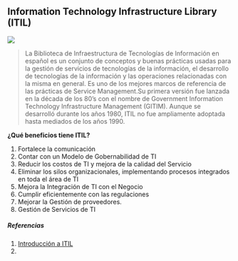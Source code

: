 ## Information Technology Infrastructure Library  (ITIL)
![](https://www.servicetonic.com/wp-content/uploads/2020/10/itil-service-lifecycle-600x280.jpg)

>La Biblioteca de Infraestructura de Tecnologías de Información en español es un conjunto de conceptos y buenas prácticas usadas para la gestión de servicios de tecnologías de la información, el desarrollo de tecnologías de la información y las operaciones relacionadas con la misma en general.
>Es uno de los mejores marcos  de referencia de  las  prácticas de Service Management.Su primera versión fue lanzada en la década de los 80’s con el nombre de Government Information Technology Infrastructure Management (GITIM).
> Aunque se desarrolló durante los años 1980, ITIL no fue ampliamente adoptada hasta mediados de los años 1990.


**¿Qué beneficios tiene ITIL?**
1. Fortalece la comunicación
2. Contar con un Modelo de Gobernabilidad de TI
3. Reducir los costos de TI y mejora de la calidad del Servicio
4. Eliminar los silos organizacionales, implementando procesos integrados en toda el área de TI
5. Mejora la Integración de TI con el Negocio
6. Cumplir eficientemente con las regulaciones
7. Mejorar la Gestión de proveedores.
8. Gestión de Servicios de TI



##### Referencias
1. [Introducción a ITIL](https://www.servicetonic.com/es/itil/introduccion-a-itil-v3/)
2. [](https://nextech.pe/que-es-itil-que-beneficios-tiene-itil/)